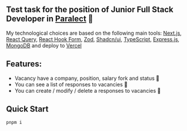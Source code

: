 ## Test task for the position of Junior Full Stack Developer in [Paralect](https://www.paralect.com) 🚀

My technological choices are based on the following main tools: [Next.js](https://nextjs.org/), [React Query](https://tanstack.com/query/latest), [React Hook Form](https://react-hook-form.com/), [Zod](https://zod.dev/), [Shadcn/ui](https://ui.shadcn.com/), [TypeScript](https://www.typescriptlang.org/), [Express.js](https://expressjs.com/), [MongoDB](https://www.mongodb.com/) and
deploy to [Vercel](https://vercel.com/)

## Features:

- Vacancy have a company, position, salary fork and status 🌝
- You can see a list of responses to vacancies 👀
- You can create / modify / delete a responses to vacancies 📝

## Quick Start

```shell
pnpm i
```
